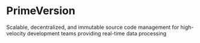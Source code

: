 # PrimeVersion
Scalable, decentralized, and immutable source code management for high-velocity development teams providing real-time data processing
